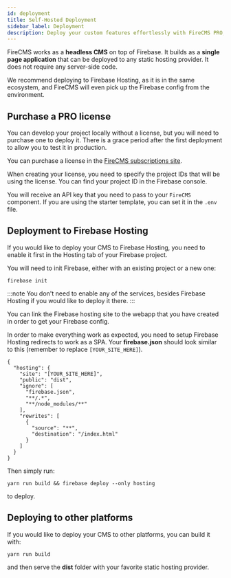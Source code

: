 ```yaml
---
id: deployment
title: Self-Hosted Deployment
sidebar_label: Deployment
description: Deploy your custom features effortlessly with FireCMS PRO, as it stands out for its capability to host custom user code. FireCMS ensures a seamless integration of your unique needs by leveraging module federation and vite for compiling, allowing the use of any npm package. Simply run `yarn deploy` to serve your CMS directly from FireCMS Cloud without fretting over dependency clashes or CMS version updates. Additionally, FireCMS offers a CLI tool for straightforward cloud deployment management. Deploy outside of FireCMS Cloud with a PRO plan using Firebase Hosting; just configure SPA redirects in your Firebase project and deploy with `yarn run build && firebase deploy --only hosting` to bring your tailored CMS experience to the web.
---
```


FireCMS works as a **headless CMS** on top of Firebase. It builds as a **single page application** that can be deployed 
to any static hosting provider. It does not require any server-side code. 

We recommend deploying to Firebase Hosting, as it is in the same ecosystem, and FireCMS will even
pick up the Firebase config from the environment.


## Purchase a PRO license

You can develop your project locally without a license, but you will need to
purchase one to deploy it. There is a grace period after the first deployment
to allow you to test it in production.

You can purchase a license in the [FireCMS subscriptions site](https://app.firecms.co/subscriptions).

When creating your license, you need to specify the project IDs that will be
using the license. You can find your project ID in the Firebase console.

You will receive an API key that you need to pass to your `FireCMS` component.
If you are using the starter template, you can set it in the `.env` file.


## Deployment to Firebase Hosting

If you would like to deploy your CMS to Firebase Hosting, you need to enable
it first in the Hosting tab of your Firebase project.

You will need to init Firebase, either with an existing project or a new one:

```
firebase init
```

:::note
You don't need to enable any of the services, besides Firebase Hosting if you
would like to deploy it there.
:::

You can link the Firebase hosting site to the webapp that you have created
in order to get your Firebase config.

In order to make everything work as expected, you need to setup Firebase Hosting
redirects to work as a SPA. Your **firebase.json** should
look similar to this (remember to replace `[YOUR_SITE_HERE]`).

```json5
{
  "hosting": {
    "site": "[YOUR_SITE_HERE]",
    "public": "dist",
    "ignore": [
      "firebase.json",
      "**/.*",
      "**/node_modules/**"
    ],
    "rewrites": [
      {
        "source": "**",
        "destination": "/index.html"
      }
    ]
  }
}

```

Then simply run:

```
yarn run build && firebase deploy --only hosting
```

to deploy.


## Deploying to other platforms

If you would like to deploy your CMS to other platforms, you can build it
with:

```
yarn run build
```

and then serve the **dist** folder with your favorite static hosting provider.

